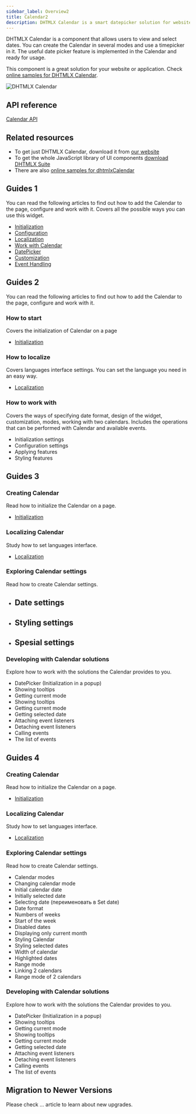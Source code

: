 ```yaml
---
sidebar_label: Overview2
title: Calendar2
description: DHTMLX Calendar is a smart datepicker solution for websites or applications that allows selecting dates, ranges of dates, and time. It's easily configurable and highly customizable.
---          
```


DHTMLX Calendar is a component that allows users to view and select dates. You can create the Calendar in several modes and use a timepicker in it. The useful date picker feature is implemented in the Calendar and ready for usage.

This component is a great solution for your website or application. Check [online samples for DHTMLX Calendar](https://snippet.dhtmlx.com/all?tag=calendar).  

![DHTMLX Calendar](../assets/calendar/calendar_mode.png)

## API reference

[Calendar API](api/api_overview)

## Related resources

- To get just DHTMLX Calendar, download it from [our website](https://dhtmlx.com/docs/products/dhtmlxCalendar/download.shtml)
- To get the whole JavaScript library of UI components [download DHTMLX Suite](https://dhtmlx.com/docs/products/dhtmlxSuite/download.shtml)          
- There are also [online samples for dhtmlxCalendar](https://snippet.dhtmlx.com/all?tag=calendar)  
  
## Guides 1

You can read the following articles to find out how to add the Calendar to the page, configure and work with it. Covers all the possible ways you can use this widget.

- [Initialization](how_to_start)
- [Configuration](configuring)
- [Localization](localizing_calendar)  
- [Work with Calendar](operating_calendar)
- [DatePicker](datepicker)
- [Customization](customization)
- [Event Handling](handling_events)  

## Guides 2
You can read the following articles to find out how to add the Calendar to the page, configure and work with it. 

### How to start
Covers the initialization of Calendar on a page
- [Initialization](how_to_start)

### How to localize
Covers languages interface settings. You can set the language you need in an easy way.
- [Localization](localizing_calendar)

### How to work with
Covers the ways of specifying date format, design of the widget, customization, modes, working with two calendars. Includes the operations that can be performed with Calendar and available events.
- Initialization settings
- Configuration settings
- Applying features
- Styling features

## Guides 3

### Creating Calendar 
Read how to initialize the Calendar on a page.
- [Initialization](how_to_start)

### Localizing Calendar
Study how to set languages interface.
- [Localization](localizing_calendar) 

### Exploring Calendar settings
Read how to create Calendar settings.
- Date settings
    - 
- Styling settings
    - 
- Spesial settings
    - 

### Developing with Calendar solutions
Explore how to work with the solutions the Calendar provides to you.
- DatePicker (Initialization in a popup)
- Showing tooltips
- Getting current mode
- Showing tooltips
- Getting current mode
- Getting selected date 
- Attaching event listeners
- Detaching event listeners
- Calling events
- The list of events

## Guides 4

### Creating Calendar 

Read how to initialize the Calendar on a page.
- [Initialization](how_to_start)

### Localizing Calendar

Study how to set languages interface.
- [Localization](localizing_calendar) 

### Exploring Calendar settings
Read how to create Calendar settings.
- Calendar modes
- Changing calendar mode
- Initial calendar date
- Initially selected date
- Selecting date (переименовать в Set date)
- Date format
- Numbers of weeks
- Start of the week
- Disabled dates
- Displaying only current month
- Styling Calendar
- Styling selected dates
- Width of calendar
- Highlighted dates
- Range mode
- Linking 2 calendars
- Range mode of 2 calendars
 
### Developing with Calendar solutions

Explore how to work with the solutions the Calendar provides to you.
- DatePicker (Initialization in a popup)
- Showing tooltips
- Getting current mode
- Showing tooltips
- Getting current mode
- Getting selected date 
- Attaching event listeners
- Detaching event listeners
- Calling events
- The list of events

## Migration to Newer Versions

Please check ... article to learn about new upgrades.

